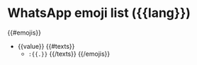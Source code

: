 # WhatsApp emoji list ({{lang}})

{{#emojis}}
- {{value}}
{{#texts}}
  - `:{{.}}`
{{/texts}}
{{/emojis}}
